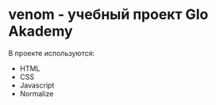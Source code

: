 # venom - учебный проект Glo Akademy

В проекте используются:
- HTML
- CSS
- Javascript
- Normalize
